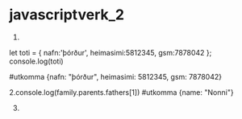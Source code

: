 # javascriptverk_2
1.
let toti = { 
nafn:'þórður',
heimasimi:5812345,
gsm:7878042
};
console.log(toti)

#utkomma {nafn: "þórður", heimasimi: 5812345, gsm: 7878042}

2.console.log(family.parents.fathers[1])
#utkomma {name: "Nonni"}

3.

